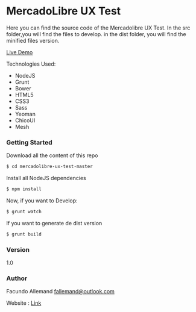 # MercadoLibre UX Test
Here you can find the source code of the Mercadolibre UX Test.
In the src folder,you will find the files to develop.
in the dist folder, you will find the minified files version.

[Live Demo]

Technologies Used:
  - NodeJS
  - Grunt
  - Bower
  - HTML5
  - CSS3
  - Sass
  - Yeoman
  - ChicoUI
  - Mesh
  
### Getting Started
Download all the content of this repo
```sh
$ cd mercadolibre-ux-test-master
```
Install all NodeJS dependencies
```sh
$ npm install
```
Now, if you want to Develop:
```sh
$ grunt watch
```
If you want to generate de dist version
```sh
$ grunt build
```

### Version
1.0

### Author
Facundo Allemand
fallemand@outlook.com

Website : [Link]

[//]: # 

[Link]: <http://www.fallemand.com>
[Live Demo]: <http://facualle.github.io/mercadolibre-ux-test/>